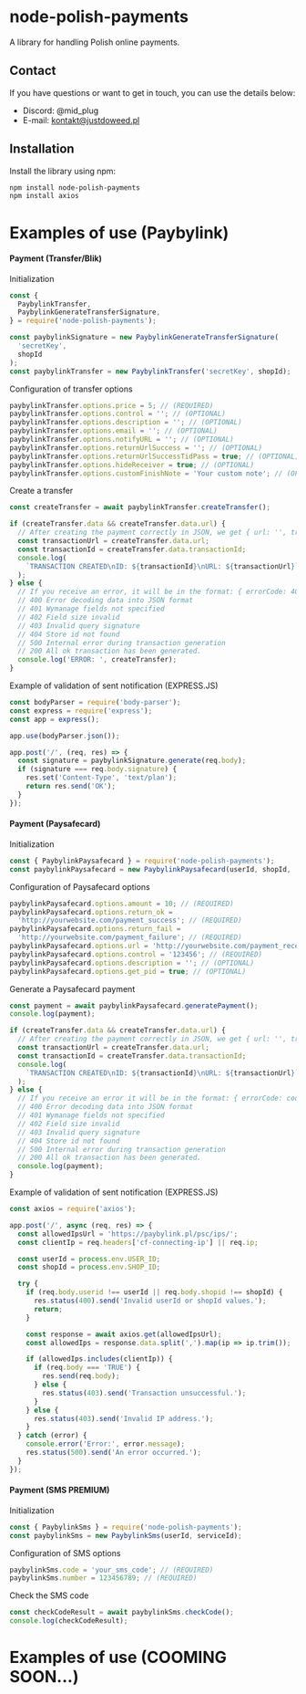 # node-polish-payments

A library for handling Polish online payments.

## Contact

If you have questions or want to get in touch, you can use the details below:

- Discord: @mid_plug
- E-mail: kontakt@justdoweed.pl

## Installation

Install the library using npm:

```bash
npm install node-polish-payments
npm install axios
```

# Examples of use (Paybylink)

#### Payment (Transfer/Blik)

Initialization

```js
const {
  PaybylinkTransfer,
  PaybylinkGenerateTransferSignature,
} = require('node-polish-payments');

const paybylinkSignature = new PaybylinkGenerateTransferSignature(
  'secretKey',
  shopId
);
const paybylinkTransfer = new PaybylinkTransfer('secretKey', shopId);
```

Configuration of transfer options

```js
paybylinkTransfer.options.price = 5; // (REQUIRED)
paybylinkTransfer.options.control = ''; // (OPTIONAL)
paybylinkTransfer.options.description = ''; // (OPTIONAL)
paybylinkTransfer.options.email = ''; // (OPTIONAL)
paybylinkTransfer.options.notifyURL = ''; // (OPTIONAL)
paybylinkTransfer.options.returnUrlSuccess = ''; // (OPTIONAL)
paybylinkTransfer.options.returnUrlSuccessTidPass = true; // (OPTIONAL)
paybylinkTransfer.options.hideReceiver = true; // (OPTIONAL)
paybylinkTransfer.options.customFinishNote = 'Your custom note'; // (OPTIONAL)
```

Create a transfer

```js
const createTransfer = await paybylinkTransfer.createTransfer();

if (createTransfer.data && createTransfer.data.url) {
  // After creating the payment correctly in JSON, we get { url: '', transactionId: '' }
  const transactionUrl = createTransfer.data.url;
  const transactionId = createTransfer.data.transactionId;
  console.log(
    `TRANSACTION CREATED\nID: ${transactionId}\nURL: ${transactionUrl}`
  );
} else {
  // If you receive an error, it will be in the format: { errorCode: 404, error: "Here some error" }
  // 400 Error decoding data into JSON format
  // 401 Wymanage fields not specified
  // 402 Field size invalid
  // 403 Invalid query signature
  // 404 Store id not found
  // 500 Internal error during transaction generation
  // 200 All ok transaction has been generated.
  console.log('ERROR: ', createTransfer);
}
```

Example of validation of sent notification (EXPRESS.JS)

```js
const bodyParser = require('body-parser');
const express = require('express');
const app = express();

app.use(bodyParser.json());

app.post('/', (req, res) => {
  const signature = paybylinkSignature.generate(req.body);
  if (signature === req.body.signature) {
    res.set('Content-Type', 'text/plan');
    return res.send('OK');
  }
});
```

#### Payment (Paysafecard)

Initialization

```js
const { PaybylinkPaysafecard } = require('node-polish-payments');
const paybylinkPaysafecard = new PaybylinkPaysafecard(userId, shopId, 'pin');
```

Configuration of Paysafecard options

```js
paybylinkPaysafecard.options.amount = 10; // (REQUIRED)
paybylinkPaysafecard.options.return_ok =
  'http://yourwebsite.com/payment_success'; // (REQUIRED)
paybylinkPaysafecard.options.return_fail =
  'http://yourwebsite.com/payment_failure'; // (REQUIRED)
paybylinkPaysafecard.options.url = 'http://yourwebsite.com/payment_receive.php'; // (REQUIRED)
paybylinkPaysafecard.options.control = '123456'; // (REQUIRED)
paybylinkPaysafecard.options.description = ''; // (OPTIONAL)
paybylinkPaysafecard.options.get_pid = true; // (OPTIONAL)
```

Generate a Paysafecard payment

```js
const payment = await paybylinkPaysafecard.generatePayment();
console.log(payment);

if (createTransfer.data && createTransfer.data.url) {
  // After creating the payment correctly in JSON, we get { url: '', transactionId: '' }
  const transactionUrl = createTransfer.data.url;
  const transactionId = createTransfer.data.transactionId;
  console.log(
    `TRANSACTION CREATED\nID: ${transactionId}\nURL: ${transactionUrl}`
  );
} else {
  // If you receive an error it will be in the format: { errorCode: code, error: "Here some error" }
  // 400 Error decoding data into JSON format
  // 401 Wymanage fields not specified
  // 402 Field size invalid
  // 403 Invalid query signature
  // 404 Store id not found
  // 500 Internal error during transaction generation
  // 200 All ok transaction has been generated.
  console.log(payment);
}
```

Example of validation of sent notification (EXPRESS.JS)

```js
const axios = require('axios');

app.post('/', async (req, res) => {
  const allowedIpsUrl = 'https://paybylink.pl/psc/ips/';
  const clientIp = req.headers['cf-connecting-ip'] || req.ip;

  const userId = process.env.USER_ID;
  const shopId = process.env.SHOP_ID;

  try {
    if (req.body.userid !== userId || req.body.shopid !== shopId) {
      res.status(400).send('Invalid userId or shopId values.');
      return;
    }

    const response = await axios.get(allowedIpsUrl);
    const allowedIps = response.data.split(',').map(ip => ip.trim());

    if (allowedIps.includes(clientIp)) {
      if (req.body === 'TRUE') {
        res.send(req.body);
      } else {
        res.status(403).send('Transaction unsuccessful.');
      }
    } else {
      res.status(403).send('Invalid IP address.');
    }
  } catch (error) {
    console.error('Error:', error.message);
    res.status(500).send('An error occurred.');
  }
});
```

#### Payment (SMS PREMIUM)

Initialization

```js
const { PaybylinkSms } = require('node-polish-payments');
const paybylinkSms = new PaybylinkSms(userId, serviceId);
```

Configuration of SMS options

```js
paybylinkSms.code = 'your_sms_code'; // (REQUIRED)
paybylinkSms.number = 123456789; // (REQUIRED)
```

Check the SMS code

```js
const checkCodeResult = await paybylinkSms.checkCode();
console.log(checkCodeResult);
```

# Examples of use (COOMING SOON...)
